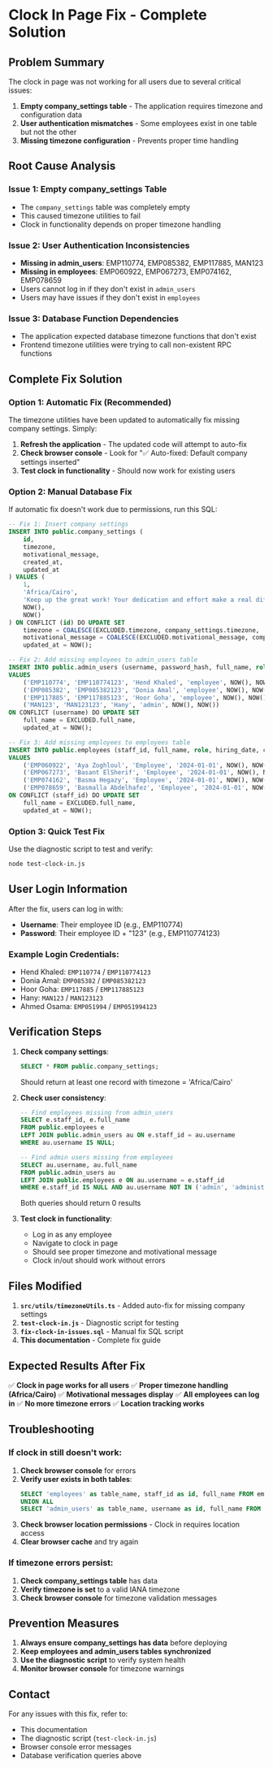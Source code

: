 # Clock In Page Fix - Complete Solution

## Problem Summary

The clock in page was not working for all users due to several critical issues:

1. **Empty company_settings table** - The application requires timezone and configuration data
2. **User authentication mismatches** - Some employees exist in one table but not the other
3. **Missing timezone configuration** - Prevents proper time handling

## Root Cause Analysis

### Issue 1: Empty company_settings Table
- The `company_settings` table was completely empty
- This caused timezone utilities to fail
- Clock in functionality depends on proper timezone handling

### Issue 2: User Authentication Inconsistencies
- **Missing in admin_users**: EMP110774, EMP085382, EMP117885, MAN123
- **Missing in employees**: EMP060922, EMP067273, EMP074162, EMP078659
- Users cannot log in if they don't exist in `admin_users`
- Users may have issues if they don't exist in `employees`

### Issue 3: Database Function Dependencies
- The application expected database timezone functions that don't exist
- Frontend timezone utilities were trying to call non-existent RPC functions

## Complete Fix Solution

### Option 1: Automatic Fix (Recommended)

The timezone utilities have been updated to automatically fix missing company settings. Simply:

1. **Refresh the application** - The updated code will attempt to auto-fix
2. **Check browser console** - Look for "✅ Auto-fixed: Default company settings inserted"
3. **Test clock in functionality** - Should now work for existing users

### Option 2: Manual Database Fix

If automatic fix doesn't work due to permissions, run this SQL:

```sql
-- Fix 1: Insert company settings
INSERT INTO public.company_settings (
    id, 
    timezone,
    motivational_message,
    created_at,
    updated_at
) VALUES (
    1,
    'Africa/Cairo',
    'Keep up the great work! Your dedication and effort make a real difference to our team.',
    NOW(),
    NOW()
) ON CONFLICT (id) DO UPDATE SET
    timezone = COALESCE(EXCLUDED.timezone, company_settings.timezone, 'Africa/Cairo'),
    motivational_message = COALESCE(EXCLUDED.motivational_message, company_settings.motivational_message, 'Welcome to work!'),
    updated_at = NOW();

-- Fix 2: Add missing employees to admin_users table
INSERT INTO public.admin_users (username, password_hash, full_name, role, created_at, updated_at)
VALUES 
    ('EMP110774', 'EMP110774123', 'Hend Khaled', 'employee', NOW(), NOW()),
    ('EMP085382', 'EMP085382123', 'Donia Amal', 'employee', NOW(), NOW()),
    ('EMP117885', 'EMP117885123', 'Hoor Goha', 'employee', NOW(), NOW()),
    ('MAN123', 'MAN123123', 'Hany', 'admin', NOW(), NOW())
ON CONFLICT (username) DO UPDATE SET
    full_name = EXCLUDED.full_name,
    updated_at = NOW();

-- Fix 3: Add missing employees to employees table
INSERT INTO public.employees (staff_id, full_name, role, hiring_date, created_at, updated_at)
VALUES 
    ('EMP060922', 'Aya Zoghloul', 'Employee', '2024-01-01', NOW(), NOW()),
    ('EMP067273', 'Basant ElSherif', 'Employee', '2024-01-01', NOW(), NOW()),
    ('EMP074162', 'Basma Hegazy', 'Employee', '2024-01-01', NOW(), NOW()),
    ('EMP078659', 'Basmalla Abdelhafez', 'Employee', '2024-01-01', NOW(), NOW())
ON CONFLICT (staff_id) DO UPDATE SET
    full_name = EXCLUDED.full_name,
    updated_at = NOW();
```

### Option 3: Quick Test Fix

Use the diagnostic script to test and verify:

```bash
node test-clock-in.js
```

## User Login Information

After the fix, users can log in with:

- **Username**: Their employee ID (e.g., EMP110774)
- **Password**: Their employee ID + "123" (e.g., EMP110774123)

### Example Login Credentials:
- Hend Khaled: `EMP110774` / `EMP110774123`
- Donia Amal: `EMP085382` / `EMP085382123`
- Hoor Goha: `EMP117885` / `EMP117885123`
- Hany: `MAN123` / `MAN123123`
- Ahmed Osama: `EMP051994` / `EMP051994123`

## Verification Steps

1. **Check company settings**:
   ```sql
   SELECT * FROM public.company_settings;
   ```
   Should return at least one record with timezone = 'Africa/Cairo'

2. **Check user consistency**:
   ```sql
   -- Find employees missing from admin_users
   SELECT e.staff_id, e.full_name 
   FROM public.employees e
   LEFT JOIN public.admin_users au ON e.staff_id = au.username
   WHERE au.username IS NULL;

   -- Find admin users missing from employees
   SELECT au.username, au.full_name 
   FROM public.admin_users au
   LEFT JOIN public.employees e ON au.username = e.staff_id
   WHERE e.staff_id IS NULL AND au.username NOT IN ('admin', 'administrator');
   ```
   Both queries should return 0 results

3. **Test clock in functionality**:
   - Log in as any employee
   - Navigate to clock in page
   - Should see proper timezone and motivational message
   - Clock in/out should work without errors

## Files Modified

1. **`src/utils/timezoneUtils.ts`** - Added auto-fix for missing company settings
2. **`test-clock-in.js`** - Diagnostic script for testing
3. **`fix-clock-in-issues.sql`** - Manual fix SQL script
4. **This documentation** - Complete fix guide

## Expected Results After Fix

✅ **Clock in page works for all users**
✅ **Proper timezone handling (Africa/Cairo)**
✅ **Motivational messages display**
✅ **All employees can log in**
✅ **No more timezone errors**
✅ **Location tracking works**

## Troubleshooting

### If clock in still doesn't work:

1. **Check browser console** for errors
2. **Verify user exists in both tables**:
   ```sql
   SELECT 'employees' as table_name, staff_id as id, full_name FROM employees WHERE staff_id = 'YOUR_EMPLOYEE_ID'
   UNION ALL
   SELECT 'admin_users' as table_name, username as id, full_name FROM admin_users WHERE username = 'YOUR_EMPLOYEE_ID';
   ```
3. **Check browser location permissions** - Clock in requires location access
4. **Clear browser cache** and try again

### If timezone errors persist:

1. **Check company_settings table** has data
2. **Verify timezone is set** to a valid IANA timezone
3. **Check browser console** for timezone validation messages

## Prevention Measures

1. **Always ensure company_settings has data** before deploying
2. **Keep employees and admin_users tables synchronized**
3. **Use the diagnostic script** to verify system health
4. **Monitor browser console** for timezone warnings

## Contact

For any issues with this fix, refer to:
- This documentation
- The diagnostic script (`test-clock-in.js`)
- Browser console error messages
- Database verification queries above